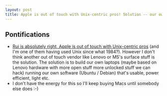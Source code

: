 ```yaml
---
layout: post
title: Apple is out of touch with Unix-centric pros! Solution -- our own laptops, our own software
---
```

## Pontifications

* [Rui is absolutely right, Apple is out of touch with Unix-centric pros](http://taoofmac.com/space/links/2016/10/27/1959) (and I'm one of them having used Unix since what 1984?). However I don't think another out of touch vendor like Lenovo or MS's surface stuff is the solution. The solution is to build our own laptops (maybe based on Lenovo hardware with more open stuff more unlocked stuff we can hack) running our own software (Ubuntu / Debian) that's usable, power efficient, light etc.
* I don't have the energy for this so I'll keep buying Macs until somebody else does :-)
